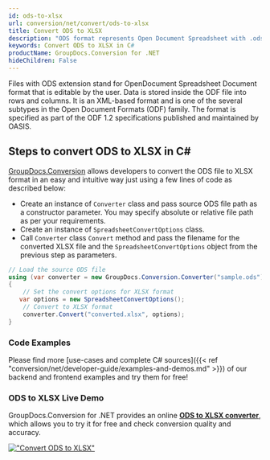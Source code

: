 ```yaml
---
id: ods-to-xlsx
url: conversion/net/convert/ods-to-xlsx
title: Convert ODS to XLSX
description: "ODS format represents Open Document Spreadsheet with .ods extension. Learn how to convert ODS to XLSX file programmatically in C# language using GroupDocs.Conversion for .NET library."
keywords: Convert ODS to XLSX in C#
productName: GroupDocs.Conversion for .NET
hideChildren: False
---
```


Files with ODS extension stand for OpenDocument Spreadsheet Document format that is editable by the user. Data is stored inside the ODF file into rows and columns. It is an XML-based format and is one of the several subtypes in the Open Document Formats (ODF) family. The format is specified as part of the ODF 1.2 specifications published and maintained by OASIS.

## Steps to convert ODS to XLSX in C#

[GroupDocs.Conversion](https://products.groupdocs.com/conversion/net) allows developers to convert the ODS file to XLSX format in an easy and intuitive way just using a few lines of code as described below:

* Create an instance of `Converter` class and pass source ODS file path as a constructor parameter. You may specify absolute or relative file path as per your requirements. 
* Create an instance of `SpreadsheetConvertOptions` class.
* Call `Converter` class `Convert` method and pass the filename for the converted XLSX file and the `SpreadsheetConvertOptions` object from the previous step as parameters.

```csharp
// Load the source ODS file
using (var converter = new GroupDocs.Conversion.Converter("sample.ods"))
{
    // Set the convert options for XLSX format
   var options = new SpreadsheetConvertOptions();
    // Convert to XLSX format
    converter.Convert("converted.xlsx", options);
}
```

### Code Examples

Please find more [use-cases and complete C# sources]({{< ref "conversion/net/developer-guide/examples-and-demos.md" >}}) of our backend and frontend examples and try them for free!

### ODS to XLSX Live Demo

GroupDocs.Conversion for .NET provides an online [**ODS to XLSX converter**](https://products.groupdocs.app/conversion/ods-to-xlsx), which allows you to try it for free and check conversion quality and accuracy.

[!["Convert ODS to XLSX"](conversion/net/images/convert-to-xlsx/convert-ods-to-xlsx.png)](https://products.groupdocs.app/conversion/ods-to-xlsx)